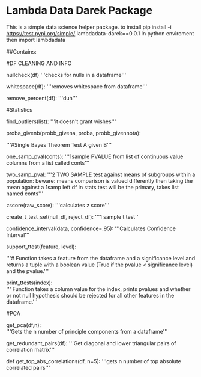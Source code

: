 # Lambda Data Darek Package

This is a simple data science helper package.
to install pip install -i https://test.pypi.org/simple/ lambdadata-darek==0.0.1
In python enviroment then import lambdadata

##Contains:

#DF CLEANING AND INFO

nullcheck(df)
'''checks for nulls in a dataframe'''

whitespace(df):
'''removes whitespace from dataframe'''

remove_percent(df):
'''duh'''

#Statistics
 
find_outliers(list):
'''it doesn't grant wishes'''
  
  
proba_givenb(probb_givena, proba, probb_givennota):
  
  '''#Single Bayes Theorem Test A given B'''
 

one_samp_pval(conts):
  '''1sample PVALUE from list of continuous value columns
    from a list called conts'''

two_samp_pval:
  '''2 TWO SAMPLE test against means of subgroups within a population: beware: means
  comparison is valued differently then taking the mean against a 1samp
  left df in stats test will be the primary, takes list named conts'''
  
zscore(raw_score):
'''calculates z score'''

create_t_test_set(null_df, reject_df):
'''1 sample t test''

confidence_interval(data, confidence=.95):
'''Calculates Confidence Interval'''

support_ttest(feature, level):
  
  '''# Function takes a feature from the dataframe and a significance level and 
   returns a tuple with a boolean value (True if the pvalue < significance level) 
   and the pvalue.'''

print_ttests(index):  
  ''' Function takes a column value for the index, prints pvalues and whether or not
  null hypothesis should be rejected for all other features in the dataframe.'''
        
#PCA

get_pca(df,n):  
'''Gets the n number of principle components from a dataframe'''

get_redundant_pairs(df):
      '''Get diagonal and lower triangular pairs of correlation matrix'''

 def get_top_abs_correlations(df, n=5):
 '''gets n number of top absolute correlated pairs'''

